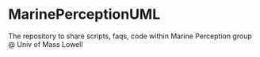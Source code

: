 # MarinePerceptionUML
The repository to share scripts, faqs, code within Marine Perception group @ Univ of Mass Lowell
